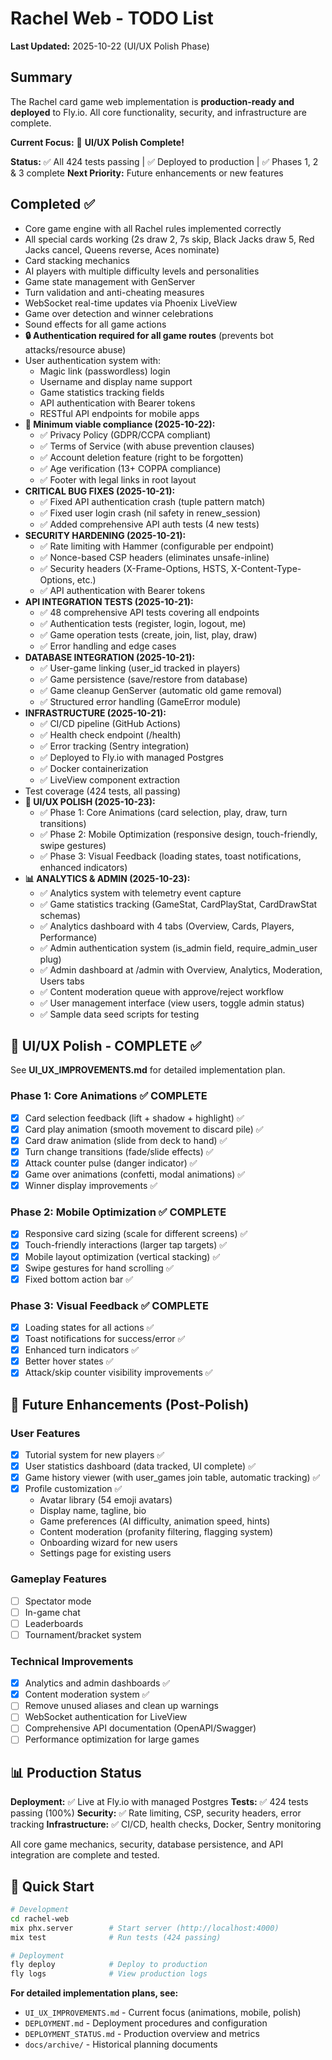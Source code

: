 # Rachel Web - TODO List

**Last Updated:** 2025-10-22 (UI/UX Polish Phase)

## Summary
The Rachel card game web implementation is **production-ready and deployed** to Fly.io. All core functionality, security, and infrastructure are complete.

**Current Focus:** 🎉 **UI/UX Polish Complete!**

**Status:** ✅ All 424 tests passing | ✅ Deployed to production | ✅ Phases 1, 2 & 3 complete
**Next Priority:** Future enhancements or new features

## Completed ✅
- Core game engine with all Rachel rules implemented correctly
- All special cards working (2s draw 2, 7s skip, Black Jacks draw 5, Red Jacks cancel, Queens reverse, Aces nominate)
- Card stacking mechanics
- AI players with multiple difficulty levels and personalities
- Game state management with GenServer
- Turn validation and anti-cheating measures
- WebSocket real-time updates via Phoenix LiveView
- Game over detection and winner celebrations
- Sound effects for all game actions
- **🔒 Authentication required for all game routes** (prevents bot attacks/resource abuse)
- User authentication system with:
  - Magic link (passwordless) login
  - Username and display name support
  - Game statistics tracking fields
  - API authentication with Bearer tokens
  - RESTful API endpoints for mobile apps
- **📜 Minimum viable compliance (2025-10-22):**
  - ✅ Privacy Policy (GDPR/CCPA compliant)
  - ✅ Terms of Service (with abuse prevention clauses)
  - ✅ Account deletion feature (right to be forgotten)
  - ✅ Age verification (13+ COPPA compliance)
  - ✅ Footer with legal links in root layout
- **CRITICAL BUG FIXES (2025-10-21):**
  - ✅ Fixed API authentication crash (tuple pattern match)
  - ✅ Fixed user login crash (nil safety in renew_session)
  - ✅ Added comprehensive API auth tests (4 new tests)
- **SECURITY HARDENING (2025-10-21):**
  - ✅ Rate limiting with Hammer (configurable per endpoint)
  - ✅ Nonce-based CSP headers (eliminates unsafe-inline)
  - ✅ Security headers (X-Frame-Options, HSTS, X-Content-Type-Options, etc.)
  - ✅ API authentication with Bearer tokens
- **API INTEGRATION TESTS (2025-10-21):**
  - ✅ 48 comprehensive API tests covering all endpoints
  - ✅ Authentication tests (register, login, logout, me)
  - ✅ Game operation tests (create, join, list, play, draw)
  - ✅ Error handling and edge cases
- **DATABASE INTEGRATION (2025-10-21):**
  - ✅ User-game linking (user_id tracked in players)
  - ✅ Game persistence (save/restore from database)
  - ✅ Game cleanup GenServer (automatic old game removal)
  - ✅ Structured error handling (GameError module)
- **INFRASTRUCTURE (2025-10-21):**
  - ✅ CI/CD pipeline (GitHub Actions)
  - ✅ Health check endpoint (/health)
  - ✅ Error tracking (Sentry integration)
  - ✅ Deployed to Fly.io with managed Postgres
  - ✅ Docker containerization
  - ✅ LiveView component extraction
- Test coverage (424 tests, all passing)
- **🎨 UI/UX POLISH (2025-10-23):**
  - ✅ Phase 1: Core Animations (card selection, play, draw, turn transitions)
  - ✅ Phase 2: Mobile Optimization (responsive design, touch-friendly, swipe gestures)
  - ✅ Phase 3: Visual Feedback (loading states, toast notifications, enhanced indicators)
- **📊 ANALYTICS & ADMIN (2025-10-23):**
  - ✅ Analytics system with telemetry event capture
  - ✅ Game statistics tracking (GameStat, CardPlayStat, CardDrawStat schemas)
  - ✅ Analytics dashboard with 4 tabs (Overview, Cards, Players, Performance)
  - ✅ Admin authentication system (is_admin field, require_admin_user plug)
  - ✅ Admin dashboard at /admin with Overview, Analytics, Moderation, Users tabs
  - ✅ Content moderation queue with approve/reject workflow
  - ✅ User management interface (view users, toggle admin status)
  - ✅ Sample data seed scripts for testing

## 🎨 UI/UX Polish - COMPLETE ✅

See **UI_UX_IMPROVEMENTS.md** for detailed implementation plan.

### Phase 1: Core Animations ✅ COMPLETE
- [x] Card selection feedback (lift + shadow + highlight) ✅
- [x] Card play animation (smooth movement to discard pile) ✅
- [x] Card draw animation (slide from deck to hand) ✅
- [x] Turn change transitions (fade/slide effects) ✅
- [x] Attack counter pulse (danger indicator) ✅
- [x] Game over animations (confetti, modal animations) ✅
- [x] Winner display improvements ✅

### Phase 2: Mobile Optimization ✅ COMPLETE
- [x] Responsive card sizing (scale for different screens) ✅
- [x] Touch-friendly interactions (larger tap targets) ✅
- [x] Mobile layout optimization (vertical stacking) ✅
- [x] Swipe gestures for hand scrolling ✅
- [x] Fixed bottom action bar ✅

### Phase 3: Visual Feedback ✅ COMPLETE
- [x] Loading states for all actions ✅
- [x] Toast notifications for success/error ✅
- [x] Enhanced turn indicators ✅
- [x] Better hover states ✅
- [x] Attack/skip counter visibility improvements ✅

## 🎯 Future Enhancements (Post-Polish)

### User Features
- [x] Tutorial system for new players ✅
- [x] User statistics dashboard (data tracked, UI complete) ✅
- [x] Game history viewer (with user_games join table, automatic tracking) ✅
- [x] Profile customization ✅
  - Avatar library (54 emoji avatars)
  - Display name, tagline, bio
  - Game preferences (AI difficulty, animation speed, hints)
  - Content moderation (profanity filtering, flagging system)
  - Onboarding wizard for new users
  - Settings page for existing users

### Gameplay Features
- [ ] Spectator mode
- [ ] In-game chat
- [ ] Leaderboards
- [ ] Tournament/bracket system

### Technical Improvements
- [x] Analytics and admin dashboards ✅
- [x] Content moderation system ✅
- [ ] Remove unused aliases and clean up warnings
- [ ] WebSocket authentication for LiveView
- [ ] Comprehensive API documentation (OpenAPI/Swagger)
- [ ] Performance optimization for large games

## 📊 Production Status

**Deployment:** ✅ Live at Fly.io with managed Postgres
**Tests:** ✅ 424 tests passing (100%)
**Security:** ✅ Rate limiting, CSP, security headers, error tracking
**Infrastructure:** ✅ CI/CD, health checks, Docker, Sentry monitoring

All core game mechanics, security, database persistence, and API integration are complete and tested.

## 🚀 Quick Start

```bash
# Development
cd rachel-web
mix phx.server        # Start server (http://localhost:4000)
mix test              # Run tests (424 passing)

# Deployment
fly deploy            # Deploy to production
fly logs              # View production logs
```

**For detailed implementation plans, see:**
- `UI_UX_IMPROVEMENTS.md` - Current focus (animations, mobile, polish)
- `DEPLOYMENT.md` - Deployment procedures and configuration
- `DEPLOYMENT_STATUS.md` - Production overview and metrics
- `docs/archive/` - Historical planning documents